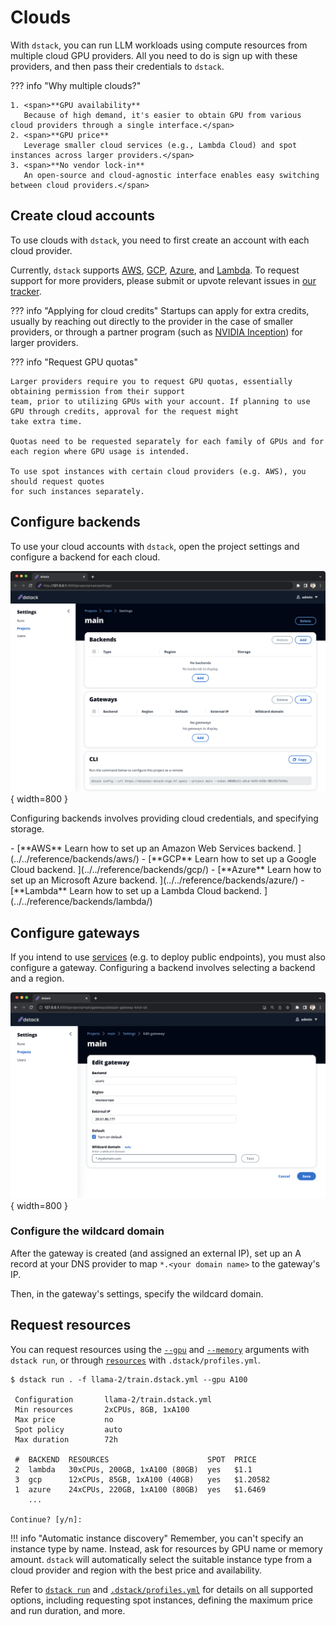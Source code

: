 # Clouds

With `dstack`, you can run LLM workloads using compute resources from multiple cloud GPU providers. 
All you need to do is sign up with these providers, and then pass
their credentials to `dstack`.

??? info "Why multiple clouds?"

    1. <span>**GPU availability**
       Because of high demand, it's easier to obtain GPU from various cloud providers through a single interface.</span>
    2. <span>**GPU price**
       Leverage smaller cloud services (e.g., Lambda Cloud) and spot instances across larger providers.</span>
    3. <span>**No vendor lock-in**
       An open-source and cloud-agnostic interface enables easy switching between cloud providers.</span>

## Create cloud accounts

To use clouds with `dstack`, you need to first create an account with each cloud provider.

Currently, `dstack` supports [AWS](https://portal.aws.amazon.com/billing/signup), 
[GCP](https://console.cloud.google.com/freetrial), 
[Azure](https://azure.microsoft.com/en-us/free), and [Lambda](https://cloud.lambdalabs.com/sign-up). 
To request support for more providers, please submit or upvote
relevant issues in [our tracker](https://github.com/dstackai/dstack/issues).

??? info "Applying for cloud credits"
    Startups can apply for extra credits, usually by reaching out directly to the provider in the case of smaller providers,
    or through a partner program (such as [NVIDIA Inception](https://www.nvidia.com/en-us/startups/)) for larger providers.

??? info "Request GPU quotas"

    Larger providers require you to request GPU quotas, essentially obtaining permission from their support
    team, prior to utilizing GPUs with your account. If planning to use GPU through credits, approval for the request might
    take extra time.
    
    Quotas need to be requested separately for each family of GPUs and for each region where GPU usage is intended.

    To use spot instances with certain cloud providers (e.g. AWS), you should request quotes
    for such instances separately.

## Configure backends

To use your cloud accounts with `dstack`, open the project settings and configure a backend for each cloud.

![](../../assets/images/dstack-hub-view-project-empty.png){ width=800 }

Configuring backends involves providing cloud credentials, and specifying storage.

<div class="grid cards" markdown>
- [**AWS**
   Learn how to set up an Amazon Web Services backend.
  ](../../reference/backends/aws/)
- [**GCP**
   Learn how to set up a Google Cloud backend.
  ](../../reference/backends/gcp/)
- [**Azure**
   Learn how to set up an Microsoft Azure backend.
  ](../../reference/backends/azure/)
- [**Lambda**
   Learn how to set up a Lambda Cloud backend.
  ](../../reference/backends/lambda/)

</div>

## Configure gateways

If you intend to use [services](services.md) (e.g. to deploy public endpoints), you must also configure a gateway. 
Configuring a backend involves selecting a backend and a region.

![](../../assets/images/dstack-hub-edit-gateway.png){ width=800 }

### Configure the wildcard domain

After the gateway is created (and assigned an external IP), set up an A record at your DNS provider to map 
`*.<your domain name>` to the gateway's IP.

Then, in the gateway's settings, specify the wildcard domain.

## Request resources

You can request resources using the [`--gpu`](../reference/cli/run.md#GPU) 
and [`--memory`](../reference/cli/run.md#MEMORY) arguments with `dstack run`, 
or through [`resources`](../reference/profiles.yml.md#RESOURCES) with `.dstack/profiles.yml`.

<div class="termy small">

```shell
$ dstack run . -f llama-2/train.dstack.yml --gpu A100

 Configuration       llama-2/train.dstack.yml
 Min resources       2xCPUs, 8GB, 1xA100
 Max price           no
 Spot policy         auto
 Max duration        72h

 #  BACKEND  RESOURCES                      SPOT  PRICE
 2  lambda   30xCPUs, 200GB, 1xA100 (80GB)  yes   $1.1
 3  gcp      12xCPUs, 85GB, 1xA100 (40GB)   yes   $1.20582
 1  azure    24xCPUs, 220GB, 1xA100 (80GB)  yes   $1.6469
    ...

Continue? [y/n]:
```

</div>

!!! info "Automatic instance discovery"
    Remember, you can't specify an instance type by name. Instead, ask for resources by GPU name or memory amount. 
    `dstack` will automatically select the suitable instance type from a cloud provider and region with the best
    price and availability.

Refer to [`dstack run`](../reference/cli/run.md) and [`.dstack/profiles.yml`](../reference/profiles.yml.md)
for details on all supported options, including requesting spot instances, defining the maximum price and run duration,
and more.